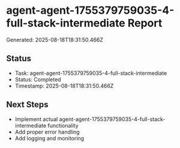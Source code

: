 # agent-agent-1755379759035-4-full-stack-intermediate Report

Generated: 2025-08-18T18:31:50.466Z

## Status
- Task: agent-agent-1755379759035-4-full-stack-intermediate
- Status: Completed
- Timestamp: 2025-08-18T18:31:50.466Z

## Next Steps
- Implement actual agent-agent-1755379759035-4-full-stack-intermediate functionality
- Add proper error handling
- Add logging and monitoring
